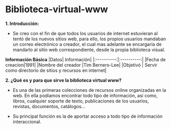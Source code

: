 # Biblioteca-virtual-www

**1. Introducción:**

- Se creo con el fin de que todos los usuarios de internet estuvieran al tentó de los nuevos sitios web, para ello, los propios usuarios mandaban un correo electrónico a creador, el cual mas adelante se encargaría de mandarlo al sitio web correspondiente, desde la propia biblioteca visual.

**Información Básica**
|Datos| Información|
|:----------:|:----------:|
|Fecha de creacion|1991|
|Nombre del creador |Tim Berners-Lee|
|Objetivó | Servir como directorio de sitios y recursos en internet|

**2. ¿Qué es y para que sirve la biblioteca virtual www?**

- Es una de las primeras colecciones de recursos online organizadas en la web. En ella podíamos encontrar todo tipo de información, así como, libros, cualquier soporte de texto, publicaciones de los usuarios, revistas, documentos, catálogos...

- Su principal función es la de aportar acceso a todo tipo de información interaccional.


